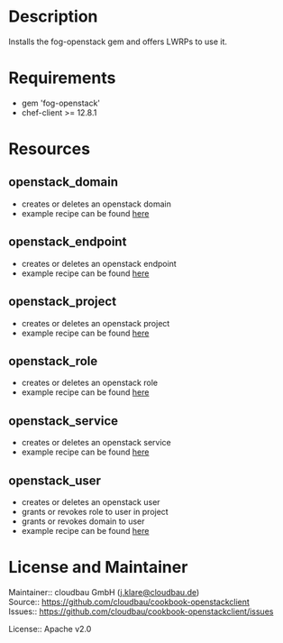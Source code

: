 # Description

Installs the fog-openstack gem and offers LWRPs to use it.

# Requirements

- gem 'fog-openstack'
- chef-client >= 12.8.1

# Resources

## openstack_domain
- creates or deletes an openstack domain
- example recipe can be found
  [here](spec/cookbooks/openstackclient_test/recipes/domain.rb)

## openstack_endpoint
- creates or deletes an openstack endpoint
- example recipe can be found
  [here](spec/cookbooks/openstackclient_test/recipes/endpoint.rb)

## openstack_project
- creates or deletes an openstack project
- example recipe can be found
  [here](spec/cookbooks/openstackclient_test/recipes/project.rb)

## openstack_role
- creates or deletes an openstack role
- example recipe can be found
  [here](spec/cookbooks/openstackclient_test/recipes/role.rb)

## openstack_service
- creates or deletes an openstack service
- example recipe can be found
  [here](spec/cookbooks/openstackclient_test/recipes/service.rb)

## openstack_user
- creates or deletes an openstack user
- grants or revokes role to user in project
- grants or revokes domain to user
- example recipe can be found
  [here](spec/cookbooks/openstackclient_test/recipes/user.rb)

# License and Maintainer

Maintainer:: cloudbau GmbH (<j.klare@cloudbau.de>)  
Source:: https://github.com/cloudbau/cookbook-openstackclient  
Issues:: https://github.com/cloudbau/cookbook-openstackclient/issues

License:: Apache v2.0
